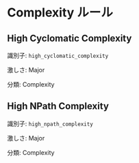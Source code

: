 # Complexity ルール

## High Cyclomatic Complexity

識別子: `high_cyclomatic_complexity`

激しさ: Major

分類: Complexity





## High NPath Complexity

識別子: `high_npath_complexity`

激しさ: Major

分類: Complexity



